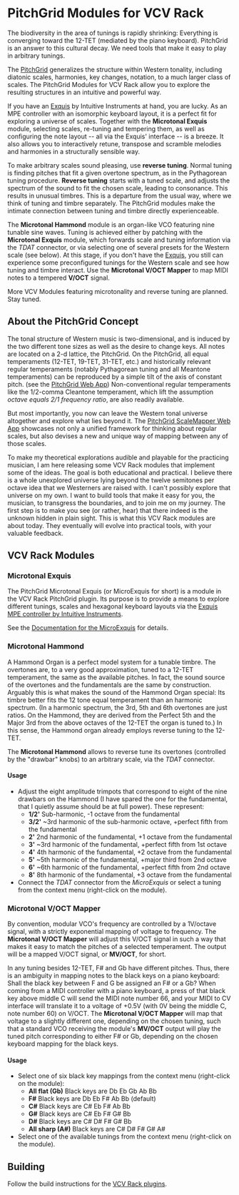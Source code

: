 # PitchGrid Modules for VCV Rack

The biodiversity in the area of tunings is rapidly shrinking: Everything is converging toward the 12-TET (mediated by the piano keyboard). PitchGrid is an answer to this cultural decay. We need tools that make it easy to play in arbitrary tunings.

The [PitchGrid](https://pitchgrid.io/scalemapper) generalizes the structure within Western tonality, including diatonic scales, harmonies, key changes, notation, to a much larger class of scales. The PitchGrid Modules for VCV Rack allow you to explore the resulting structures in an intuitive and powerful way.

If you have an [Exquis](https://dualo.com/exquis/?utm_source=VCVplugin) by Intuitive Instruments at hand, you are lucky. As an MPE controller with an isomorphic keyboard layout, it is a perfect fit for exploring a universe of scales. Together with the **Microtonal Exquis** module, selecting scales, re-tuning and tempering them, as well as configuring the note layout -- all via the Exquis' interface -- is a breeze. It also allows you to interactively retune, transpose and scramble melodies and harmonies in a structurally sensible way. 

To make arbitrary scales sound pleasing, use **reverse tuning**. Normal tuning is finding pitches that fit a given overtone spectrum, as in the Pythagorean tuning procedure. **Reverse tuning** starts with a tuned scale, and adjusts the spectrum of the sound to fit the chosen scale, leading to consonance. This results in unusual timbres. This is a departure from the usual way, where we think of tuning and timbre separately. The PitchGrid modules make the intimate connection between tuning and timbre directly experienceable. 

The **Microtonal Hammond** module is an organ-like VCO featuring nine tunable sine waves. Tuning is achieved either by patching with the **Microtonal Exquis** module, which forwards scale and tuning information via the _TDAT_ connector, or via selecting one of several presets for the Western scale (see below). At this stage, if you don't have the [Exquis](https://dualo.com/exquis/?utm_source=VCVplugin), you still can experience some preconfigured tunings for the Western scale and see how tuning and timbre interact. Use the **Microtonal V/OCT Mapper** to map MIDI notes to a tempered **V/OCT** signal.

More VCV Modules featuring microtonality and reverse tuning are planned. Stay tuned.

## About the PitchGrid Concept

The tonal structure of Western music is two-dimensional, and is induced by the two different tone sizes as well as the desire to change keys. All notes are located on a 2-d lattice, the PitchGrid. On the PitchGrid, all equal temperaments (12-TET, 19-TET, 31-TET, etc.) and historically relevant regular temperaments (notably Pythagorean tuning and all Meantone temperaments) can be reproduced by a simple tilt of the axis of constant pitch. (see the [PitchGrid Web App](https://pitchgrid.io/)) Non-conventional regular temperaments like the 1/2-comma Cleantone temperament, which lift the assumption *octave equals 2/1 frequency ratio*, are also readily available. 

But most importantly, you now can leave the Western tonal universe altogether and explore what lies beyond it. The [PitchGrid ScaleMapper Web App](https://pitchgrid.io/scalemapper) showcases not only a unified framework for thinking about regular scales, but also devises a new and unique way of mapping between any of those scales.

To make my theoretical explorations audible and playable for the practicing musician, I am here releasing some VCV Rack modules that implement some of the ideas. The goal is both educational and practical. I believe there is a whole unexplored universe lying beyond the twelve semitones per octave idea that we Westerners are raised with. I can't possibly explore that universe on my own. I want to build tools that make it easy for you, the musician, to transgress the boundaries, and to join me on my journey. The first step is to make you see (or rather, hear) that there indeed is the unknown hidden in plain sight. This is what this VCV Rack modules are about today. They eventually will evolve into practical tools, with your valuable feedback. 

## VCV Rack Modules

### Microtonal Exquis

The PitchGrid Microtonal Exquis (or MicroExquis for short) is a module in the VCV Rack PitchGrid plugin. Its purpose is to provide a means to explore different tunings, scales and hexagonal keyboard layouts via the [Exquis MPE controller by Intuitive Instruments](https://dualo.com/exquis/?utm_source=VCVplugin).

See the [Documentation for the MicroExquis](docs/PitchGrid%20MicroExquis.pdf) for details.


### Microtonal Hammond

A Hammond Organ is a perfect model system for a tunable timbre. The overtones are, to a very good approximation, tuned to a 12-TET temperament, the same as the available pitches. In fact, the sound source of the overtones and the fundamentals are the same by construction. Arguably this is what makes the sound of the Hammond Organ special: Its timbre better fits the 12 tone equal temperament than an harmonic spectrum. (In a harmonic spectrum, the 3rd, 5th and 6th overtones are just ratios. On the Hammond, they are derived from the Perfect 5th and the Major 3rd from the above octaves of the 12-TET the organ is tuned to.) In this sense, the Hammond organ already employs reverse tuning to the 12-TET.

The **Microtonal Hammond** allows to reverse tune its overtones (controlled by the "drawbar" knobs) to an arbitrary scale, via the _TDAT_ connector.  

#### Usage

- Adjust the eight amplitude trimpots that correspond to eight of the nine drawbars on the Hammond (I have spared the one for the fundamental, that I quietly assume should be at full power). These represent:
  - **1/2'** Sub-harmonic, -1 octave from the fundamental
  - **3/2'** ~3rd harmonic of the sub-harmonic octave, +perfect fifth from the fundamental
  - **2'** 2nd harmonic of the fundamental, +1 octave from the fundamental
  - **3'** ~3rd harmonic of the fundamental, +perfect fifth from 1st octave
  - **4'** 4th harmonic of the fundamental, +2 octave from the fundamental
  - **5'** ~5th harmonic of the fundamental, +major third from 2nd octave
  - **6'** ~6th harmonic of the fundamental, +perfect fifth from 2nd octave
  - **8'** 8th harmonic of the fundamental, +3 octave from the fundamental
- Connect the _TDAT_ connector from the _MicroExquis_ or select a tuning from the context menu (right-click on the module).
  
### Microtonal V/OCT Mapper

By convention, modular VCO's frequency are controlled by a 1V/octave signal, with a strictly exponential mapping of voltage to frequency. The **Microtonal V/OCT Mapper** will adjust this V/OCT signal in such a way that makes it easy to match the pitches of a selected temperament. The output will be a mapped V/OCT signal, or **MV/OCT**, for short.

In any tuning besides 12-TET, F# and Gb have different pitches. Thus, there is an ambiguity in mapping notes to the black keys on a piano keyboard: Shall the black key between F and G be assigned an F# or a Gb? When coming from a MIDI controller with a piano keyboard, a press of that black key above middle C will send the MIDI note number 66, and your MIDI to CV interface will translate it to a voltage of +0.5V (with 0V being the middle C, note number 60) on V/OCT. The **Microtonal V/OCT Mapper** will map that voltage to a slightly different one, depending on the chosen tuning, such that a standard VCO receiving the module's **MV/OCT** output will play the tuned pitch corresponding to either F# or Gb, depending on the chosen keyboard mapping for the black keys.

#### Usage

- Select one of six black key mappings from the context menu (right-click on the module):
  - **All flat (Gb)** Black keys are Db Eb Gb Ab Bb
  - **F#** Black keys are Db Eb F# Ab Bb (default)
  - **C#** Black keys are C# Eb F# Ab Bb
  - **G#** Black keys are C# Eb F# G# Bb
  - **D#** Black keys are C# D# F# G# Bb
  - **All sharp (A#)** Black keys are C# D# F# G# A#
- Select one of the available tunings from the context menu (right-click on the module).


## Building

Follow the build instructions for the [VCV Rack plugins](https://vcvrack.com/manual/Building#Building-Rack-plugins).
